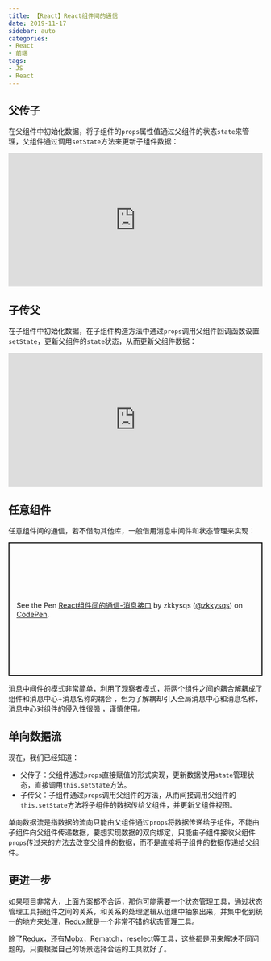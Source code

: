 ```yaml
---
title: 【React】React组件间的通信
date: 2019-11-17
sidebar: auto
categories: 
- React
- 前端
tags: 
- JS
- React
---
```




## 父传子

在父组件中初始化数据，将子组件的`props`属性值通过父组件的状态`state`来管理，父组件通过调用`setState`方法来更新子组件数据：

<iframe height="265" style="width: 100%;" scrolling="no" title="React父子组件的通信" src="https://codepen.io/zkkysqs/embed/RwwmJxO?height=265&theme-id=default&default-tab=js,result" frameborder="no" allowtransparency="true" allowfullscreen="true">
  See the Pen <a href='https://codepen.io/zkkysqs/pen/RwwmJxO'>React父子组件的通信</a> by zkkysqs
  (<a href='https://codepen.io/zkkysqs'>@zkkysqs</a>) on <a href='https://codepen.io'>CodePen</a>.
</iframe>

## 子传父

在子组件中初始化数据，在子组件构造方法中通过`props`调用父组件回调函数设置`setState`，更新父组件的`state`状态，从而更新父组件数据：

<iframe height="265" style="width: 100%;" scrolling="no" title="React 父子之间的通信-子传父" src="https://codepen.io/zkkysqs/embed/ExxzRJp?height=265&theme-id=default&default-tab=js,result" frameborder="no" allowtransparency="true" allowfullscreen="true">
  See the Pen <a href='https://codepen.io/zkkysqs/pen/ExxzRJp'>React 父子之间的通信-子传父</a> by zkkysqs
  (<a href='https://codepen.io/zkkysqs'>@zkkysqs</a>) on <a href='https://codepen.io'>CodePen</a>.
</iframe>

## 任意组件

任意组件间的通信，若不借助其他库，一般借用消息中间件和状态管理来实现：

<p class="codepen" data-height="265" data-theme-id="default" data-default-tab="js,result" data-user="zkkysqs" data-slug-hash="eYYajNK" style="height: 265px; box-sizing: border-box; display: flex; align-items: center; justify-content: center; border: 2px solid; margin: 1em 0; padding: 1em;" data-pen-title="React组件间的通信-消息接口">
  <span>See the Pen <a href="https://codepen.io/zkkysqs/pen/eYYajNK">
  React组件间的通信-消息接口</a> by zkkysqs (<a href="https://codepen.io/zkkysqs">@zkkysqs</a>)
  on <a href="https://codepen.io">CodePen</a>.</span>
</p>
<script async src="https://static.codepen.io/assets/embed/ei.js"></script>
 消息中间件的模式非常简单，利用了观察者模式，将两个组件之间的耦合解耦成了组件和消息中心+消息名称的耦合 ，但为了解耦却引入全局消息中心和消息名称，消息中心对组件的侵入性很强 ，谨慎使用。

## 单向数据流

现在，我们已经知道：

+ 父传子：父组件通过`props`直接赋值的形式实现，更新数据使用`state`管理状态，直接调用`this.setState`方法。
+ 子传父：子组件通过`props`调用父组件的方法，从而间接调用父组件的`this.setState`方法将子组件的数据传给父组件，并更新父组件视图。

 单向数据流是指数据的流向只能由父组件通过`props`将数据传递给子组件，不能由子组件向父组件传递数据，要想实现数据的双向绑定，只能由子组件接收父组件`props`传过来的方法去改变父组件的数据，而不是直接将子组件的数据传递给父组件。

## 更进一步

如果项目非常大，上面方案都不合适，那你可能需要一个状态管理工具，通过状态管理工具把组件之间的关系，和关系的处理逻辑从组建中抽象出来，并集中化到统一的地方来处理，[Redux](https://redux.js.org)就是一个非常不错的状态管理工具。

除了[Redux](https://redux.js.org)，还有[Mobx](https://cn.mobx.js.org)，Rematch，reselect等工具，这些都是用来解决不同问题的，只要根据自己的场景选择合适的工具就好了。
